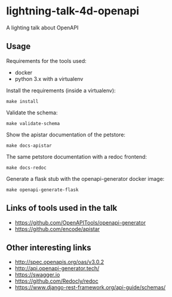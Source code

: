 # lightning-talk-4d-openapi
A lighting talk about OpenAPI

## Usage

Requirements for the tools used:
- docker
- python 3.x with a virtualenv

Install the requirements (inside a virtualenv):
```
make install
```

Validate the schema:
```
make validate-schema
```

Show the apistar documentation of the petstore:
```
make docs-apistar
```

The same petstore documentation with a redoc frontend:
```
make docs-redoc
```

Generate a flask stub with the openapi-generator docker image:
```
make openapi-generate-flask
```


## Links of tools used in the talk

- https://github.com/OpenAPITools/openapi-generator
- https://github.com/encode/apistar

## Other interesting links

- http://spec.openapis.org/oas/v3.0.2
- http://api.openapi-generator.tech/
- https://swagger.io
- https://github.com/Redocly/redoc
- https://www.django-rest-framework.org/api-guide/schemas/
